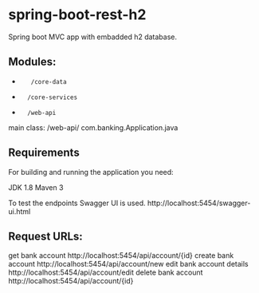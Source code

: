 # spring-boot-rest-h2

Spring boot MVC app with embadded h2 database.

## Modules:
*        /core-data
*       /core-services	
*       /web-api

main class: /web-api/ com.banking.Application.java

## Requirements
For building and running the application you need:

JDK 1.8
Maven 3

To test the endpoints Swagger UI is used. http://localhost:5454/swagger-ui.html

## Request URLs:

get bank account
http://localhost:5454/api/account/{id}
create bank account
http://localhost:5454/api/account/new
edit bank account details
http://localhost:5454/api/account/edit
delete bank account
http://localhost:5454/api/account/{id}


